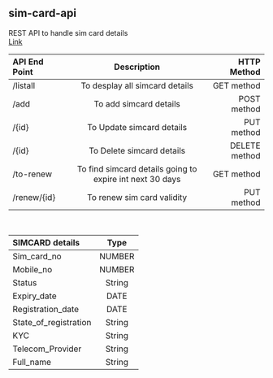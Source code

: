 ## sim-card-api
REST API to handle sim card details <br>
[Link](https://sim-card-api-1210.herokuapp.com/api/)<br>

| API End Point      | Description | HTTP Method     |
| :---        |    :----:   |          ---: |
| /listall      | To desplay all simcard details       | GET method   |
| /add   | To add simcard details        | POST method      |
| /{id}   | To Update simcard details        | PUT method      |
| /{id}  | To Delete simcard details        | DELETE method      |
| /to-renew  | To find simcard details going to expire int next 30 days        | GET method      |
| /renew/{id}  | To renew sim card validity       | PUT method      | 
<br>


| SIMCARD details       | Type | 
| :---        |    :----:   |  
| Sim_card_no      | NUMBER      |
| Mobile_no      | NUMBER      |
| Status     | String      |
| Expiry_date     | DATE      |
| Registration_date     | DATE      |
| State_of_registration    | String      |
| KYC    | String      |
| Telecom_Provider    | String      |
| Full_name    | String      |

